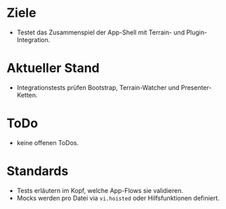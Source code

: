 # Ziele
- Testet das Zusammenspiel der App-Shell mit Terrain- und Plugin-Integration.

# Aktueller Stand
- Integrationstests prüfen Bootstrap, Terrain-Watcher und Presenter-Ketten.

# ToDo
- keine offenen ToDos.

# Standards
- Tests erläutern im Kopf, welche App-Flows sie validieren.
- Mocks werden pro Datei via `vi.hoisted` oder Hilfsfunktionen definiert.
